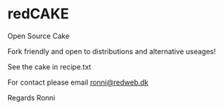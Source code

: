redCAKE
=======

Open Source Cake

Fork friendly and open to distributions and alternative useages!

See the cake in recipe.txt

For contact please email ronni@redweb.dk

Regards
Ronni
